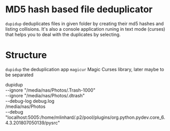 # MD5 hash based file deduplicator

`dupidup` deduplicates files in given folder by creating their md5 hashes and listing collisions. It's also a console application runing in text mode (curses) that helps you to deal with the duplicates by selecting.

# Structure

`dupidup` the deduplication app
`magicur` Magic Curses library, later maybe to be separated

dupidup \
  --ignore "/media/nas/Photos/.Trash-1000" \
  --ignore "/media/nas/Photos/.dtrash" \
  --debug-log debug.log \
  /media/nas/Photos \
  --debug "localhost:5005:/home/mlinhard/.p2/pool/plugins/org.python.pydev.core_6.4.3.201807050139/pysrc"

